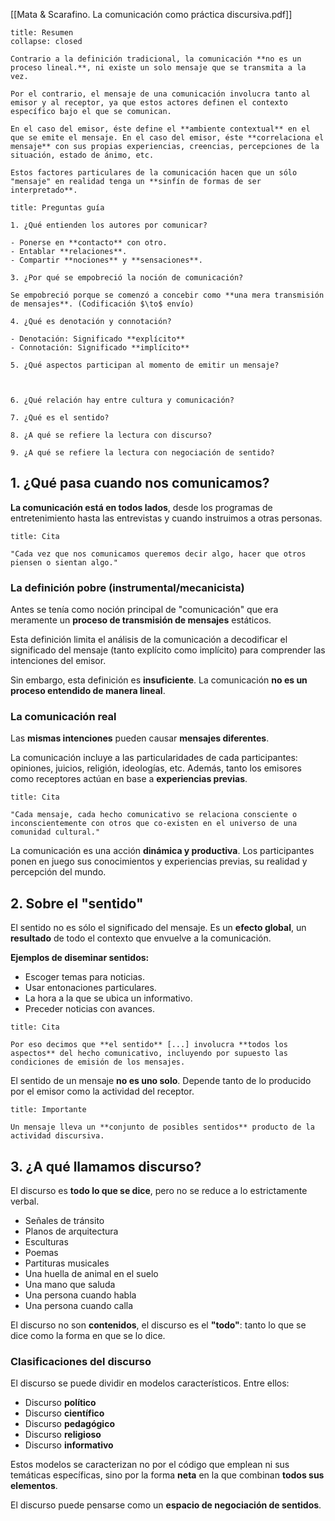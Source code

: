 [[Mata & Scarafino. La comunicación como práctica discursiva.pdf]]

```ad-summary
title: Resumen
collapse: closed

Contrario a la definición tradicional, la comunicación **no es un proceso lineal.**, ni existe un solo mensaje que se transmita a la vez.

Por el contrario, el mensaje de una comunicación involucra tanto al emisor y al receptor, ya que estos actores definen el contexto específico bajo el que se comunican.

En el caso del emisor, éste define el **ambiente contextual** en el que se emite el mensaje. En el caso del emisor, éste **correlaciona el mensaje** con sus propias experiencias, creencias, percepciones de la situación, estado de ánimo, etc.

Estos factores particulares de la comunicación hacen que un sólo "mensaje" en realidad tenga un **sinfín de formas de ser interpretado**.

```

```ad-exercise
title: Preguntas guía

1. ¿Qué entienden los autores por comunicar?

- Ponerse en **contacto** con otro.
- Entablar **relaciones**.
- Compartir **nociones** y **sensaciones**.

3. ¿Por qué se empobreció la noción de comunicación?

Se empobreció porque se comenzó a concebir como **una mera transmisión de mensajes**. (Codificación $\to$ envío)

4. ¿Qué es denotación y connotación?

- Denotación: Significado **explícito**
- Connotación: Significado **implícito**

5. ¿Qué aspectos participan al momento de emitir un mensaje?



6. ¿Qué relación hay entre cultura y comunicación?

7. ¿Qué es el sentido?

8. ¿A qué se refiere la lectura con discurso?

9. ¿A qué se refiere la lectura con negociación de sentido?

```


## 1. ¿Qué pasa cuando nos comunicamos?

**La comunicación está en todos lados**, desde los programas de entretenimiento hasta las entrevistas y cuando instruimos a otras personas.

```ad-quote
title: Cita

"Cada vez que nos comunicamos queremos decir algo, hacer que otros piensen o sientan algo."

```

### La definición pobre (instrumental/mecanicista)

Antes se tenía como noción principal de "comunicación" que era meramente un **proceso de transmisión de mensajes** estáticos.

Esta definición limita el análisis de la comunicación a decodificar el significado del mensaje (tanto explícito como implícito) para comprender las intenciones del emisor.

Sin embargo, esta definición es **insuficiente**. La comunicación **no es un proceso entendido de manera lineal**.

### La comunicación real

Las **mismas intenciones** pueden causar **mensajes diferentes**.

La comunicación incluye a las particularidades de cada participantes: opiniones, juicios, religión, ideologías, etc. Además, tanto los emisores como receptores actúan en base a **experiencias previas**.

```ad-quote
title: Cita

"Cada mensaje, cada hecho comunicativo se relaciona consciente o inconscientemente con otros que co-existen en el universo de una comunidad cultural."

```

La comunicación es una acción **dinámica y productiva**. Los participantes ponen en juego sus conocimientos y experiencias previas, su realidad y percepción del mundo.

## 2. Sobre el "sentido"

El sentido no es sólo el significado del mensaje. Es un **efecto global**, un **resultado** de todo el contexto que envuelve a la comunicación.

**Ejemplos de diseminar sentidos:**

- Escoger temas para noticias.
- Usar entonaciones particulares.
- La hora a la que se ubica un informativo.
- Preceder noticias con avances.

```ad-quote
title: Cita

Por eso decimos que **el sentido** [...] involucra **todos los aspectos** del hecho comunicativo, incluyendo por supuesto las condiciones de emisión de los mensajes.

```

El sentido de un mensaje **no es uno solo**. Depende tanto de lo producido por el emisor como la actividad del receptor.

```ad-important
title: Importante

Un mensaje lleva un **conjunto de posibles sentidos** producto de la actividad discursiva.

```

## 3. ¿A qué llamamos discurso?

El discurso es **todo lo que se dice**, pero no se reduce a lo estrictamente verbal.

- Señales de tránsito
- Planos de arquitectura
- Esculturas
- Poemas
- Partituras musicales
- Una huella de animal en el suelo
- Una mano que saluda
- Una persona cuando habla
- Una persona cuando calla

El discurso no son **contenidos**, el discurso es el **"todo"**: tanto lo que se dice como la forma en que se lo dice.

### Clasificaciones del discurso

El discurso se puede dividir en modelos característicos. Entre ellos:

- Discurso **político**
- Discurso **científico**
- Discurso **pedagógico**
- Discurso **religioso**
- Discurso **informativo**

Estos modelos se caracterizan no por el código que emplean ni sus temáticas específicas, sino por la forma **neta** en la que combinan **todos sus elementos**.

El discurso puede pensarse como un **espacio de negociación de sentidos**.
